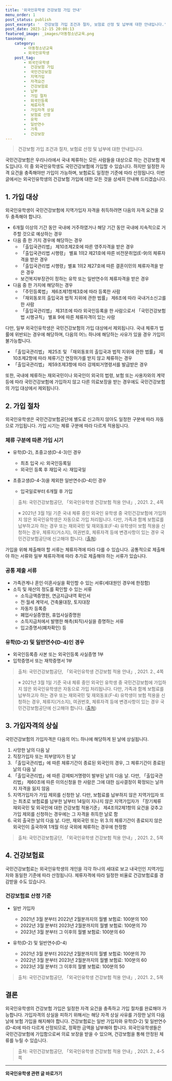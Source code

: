 ```yaml
---
title: '외국인유학생 건강보험 가입 안내'
menu_order: 1
post_status: publish
post_excerpt: '  건강보험 가입 조건과 절차, 보험료 산정 및 납부에 대한 안내입니다.'
post_date: 2023-12-15 20:00:13
featured_image: _images/아동청소년교육.png
taxonomy:
    category:
        - 아동청소년교육
        - 외국인유학생
    post_tag:
        - 외국인유학생
        -  건강보험 가입
        -  국민건강보험
        -  지역가입
        -  자격요건
        -  건강보험료
        -  납부
        -  가입 절차
        -  외국인등록
        -  체류자격
        -  가입자격 상실
        -  보험료 산정
        -  유학
        -  일반연수
        -  가족
        -  건강보장
---
```



> 건강보험 가입 조건과 절차, 보험료 산정 및 납부에 대한 안내입니다.

국민건강보험은 우리나라에서 국내 체류하는 모든 사람들을 대상으로 하는 건강보험 제도입니다. 이 중 외국인유학생도 국민건강보험에 가입할 수 있습니다. 하지만 일정한 자격 요건을 충족해야만 가입이 가능하며, 보험료도 일정한 기준에 따라 산정됩니다. 이번 글에서는 외국인유학생의 건강보험 가입에 대한 모든 것을 상세히 안내해 드리겠습니다.

## 1. 가입 대상

외국인유학생이 국민건강보험에 지역가입자 자격을 취득하려면 다음의 자격 요건을 모두 충족해야 합니다.

- 6개월 이상의 기간 동안 국내에 거주하였거나 해당 기간 동안 국내에 지속적으로 거주할 것으로 예상하는 경우
- 다음 중 한 가지 경우에 해당하는 경우
  - 「출입국관리법」 제10조제2호에 따른 영주자격을 받은 경우
  - 「출입국관리법 시행령」 별표 1의2 제21호에 따른 비전문취업(E-9)의 체류자격을 받은 경우
  - 「출입국관리법 시행령」별표 1의2 제27호에 따른 결혼이민의 체류자격을 받은 경우
  - 보건복지부장관이 정하는 유학 또는 일반연수의 체류자격을 받은 경우
- 다음 중 한 가지에 해당하는 경우
  - 「주민등록법」 제6조제1항제3호에 따라 등록한 사람
  - 「재외동포의 출입국과 법적 지위에 관한 법률」 제6조에 따라 국내거소신고를 한 사람
  - 「출입국관리법」 제31조에 따라 외국인등록을 한 사람으로서 「국민건강보험법 시행규칙」 별표 9에 따른 체류자격이 있는 사람

다만, 일부 외국인유학생은 국민건강보험의 가입 대상에서 제외됩니다. 국내 체류가 법률에 위반되는 경우에 해당하며, 다음의 어느 하나에 해당하는 사유가 있을 경우 가입이 불가능합니다.

- 「출입국관리법」 제25조 및 「재외동포의 출입국과 법적 지위에 관한 법률」 제10조제2항에 따라 체류기간 연장허가를 받지 않고 체류하는 경우
- 「출입국관리법」 제59조제3항에 따라 강제퇴거명령서를 발급받은 경우

또한, 국내에 체류하는 재외국민이나 외국인이 외국의 법령, 보험 또는 사용자와의 계약 등에 따라 국민건강보험에 가입하지 않고 다른 의료보장을 받는 경우에도 국민건강보험의 가입 대상에서 제외됩니다.

## 2. 가입 절차

외국인유학생은 국민건강보험공단에 별도로 신고하지 않아도 일정한 구분에 따라 자동으로 가입됩니다. 가입 시기는 체류 구분에 따라 다르게 적용됩니다.

### 체류 구분에 따른 가입 시기

- 유학(D-2), 초중고생(D-4-3)인 경우
  - 최초 입국 시: 외국인등록일
  - 외국인 등록 후 재입국 시: 재입국일

- 초중고생(D-4-3)을 제외한 일반연수(D-4)인 경우
  - 입국일로부터 6개월 후 가입

> 출처: 국민건강보험공단, 「외국인유학생 건강보험 적용 안내」, 2021. 2., 4쪽

> ※ 2021년 3월 1일 기준 국내 체류 중인 외국인 유학생 중 국민건강보험에 가입하지 않은 외국인유학생은 자동으로 가입 처리됩니다. 다만, 가족과 함께 보험료를 납부하고자 하는 경우 또는 재외국민 및 재외동포(F-4) 유학생이 보험 적용을 신청하는 경우, 체류지(거소지), 여권번호, 체류자격 등에 변경사항이 있는 경우 국민건강보험공단에 신고해야 합니다. ([출처](https://www.nhis.or.kr/nhis/together/wbhaea01200m01.do))

가입을 위해 제출해야 할 서류는 체류자격에 따라 다를 수 있습니다. 공통적으로 제출해야 하는 서류와 일부 체류자격에 따라 추가로 제출해야 하는 서류가 있습니다.

### 공통 제출 서류

- 가족관계나 혼인·이혼사실을 확인할 수 있는 서류(세대원인 경우에 한정함)
- 소득 및 재산의 정도를 확인할 수 있는 서류
  - 소득금액증명원, 연금지급내역 확인서
  - 전·월세 계약서, 건축물대장, 토지대장
  - 자동차 등록증
  - 폐업사실증명원, 휴업사실증명원
  - 소득지급처에서 발행한 해촉(퇴직)사실을 증명하는 서류
  - 입고증명서(폐차확인) 등

### 유학(D-2) 및 일반연수(D-4)인 경우

- 외국인등록증 사본 또는 외국인등록 사실증명 1부
- 입학증명서 또는 재학증명서 1부

> 출처: 국민건강보험공단, 「외국인유학생 건강보험 적용 안내」, 2021. 2., 4쪽

> ※ 2021년 3월 1일 기준 국내 체류 중인 외국인 유학생 중 국민건강보험에 가입하지 않은 외국인유학생은 자동으로 가입 처리됩니다. 다만, 가족과 함께 보험료를 납부하고자 하는 경우 또는 재외국민 및 재외동포(F-4) 유학생이 보험 적용을 신청하는 경우, 체류지(거소지), 여권번호, 체류자격 등에 변경사항이 있는 경우 국민건강보험공단에 신고해야 합니다. ([출처](https://www.nhis.or.kr/nhis/together/wbhaea01200m01.do))

## 3. 가입자격의 상실

국민건강보험의 가입자격은 다음의 어느 하나에 해당하게 된 날에 상실됩니다.

1. 사망한 날의 다음 날
2. 직장가입자 또는 피부양자가 된 날
3. 「출입국관리법」에 따른 체류기간이 종료된 외국인의 경우, 그 체류기간이 종료된 날의 다음 날
4. 「출입국관리법」에 따른 강제퇴거명령이 발부된 날의 다음 날. 다만, 「출입국관리법」 제60조에 따른 이의신청을 한 사람은 그에 대한 심사결정이 확정되는 날까지 자격을 잃지 않음
5. 지역가입자가 가입 제외를 신청한 날. 다만, 보험료를 납부하지 않은 지역가입자 또는 최초로 보험료를 납부한 날부터 14일이 지나지 않은 지역가입자가 「장기체류 재외국민 및 외국인에 대한 건강보험 적용기준」 제4조의2제1항의 요건을 갖추고 가입 제외를 신청하는 경우에는 그 자격을 취득한 날로 함
6. 국외 출국한 날의 다음 날. 다만, 재외국민 또는 위 3.의 체류기간이 종료되지 않은 외국인이 출국하여 1개월 이상 국외에 체류하는 경우에 한정함

> 출처: 국민건강보험공단, 「외국인유학생 건강보험 적용 안내」, 2021. 2., 5쪽

## 4. 건강보험료

국민건강보험료는 외국인유학생의 개인을 각각 하나의 세대로 보고 내국인인 지역가입자와 동일한 기준에 따라 산정됩니다. 체류자격에 따라 일정한 비율로 건강보험료를 경감받을 수도 있습니다.

### 건강보험료 산정 기준

- 일반 가입자
  - 2021년 3월 분부터 2022년 2월분까지의 월별 보험료: 100분의 100
  - 2022년 3월 분부터 2023년 2월분까지의 월별 보험료: 100분의 70
  - 2023년 3월 분부터 그 이후의 월별 보험료: 100분의 60

- 유학(D-2) 및 일반연수(D-4)
  - 2021년 3월 분부터 2022년 2월분까지의 월별 보험료: 100분의 70
  - 2022년 3월 분부터 2023년 2월분까지의 월별 보험료: 100분의 60
  - 2023년 3월 분부터 그 이후의 월별 보험료: 100분의 50

> 출처: 국민건강보험공단, 「외국인유학생 건강보험 적용 안내」, 2021. 2., 5쪽

## 결론

외국인유학생의 건강보험 가입은 일정한 자격 요건을 충족하고 가입 절차를 완료해야 가능합니다. 가입자격의 상실을 피하기 위해서는 해당 자격 상실 사유를 가장한 날의 다음 날에 보험 가입을 해지해야 합니다. 건강보험료는 일반 가입자와 유학(D-2) 및 일반연수(D-4)에 따라 다르게 산정되므로, 정확한 금액을 납부해야 합니다. 외국인유학생들은 국민건강보험에 가입함으로써 의료 보장을 받을 수 있으며, 건강보험을 통해 안정된 체류를 누릴 수 있습니다. 

> 출처: 국민건강보험공단, 「외국인유학생 건강보험 적용 안내」, 2021. 2., 4-5쪽
<!-- wp:separator -->
<hr class="wp-block-separator has-alpha-channel-opacity"/>
<!-- /wp:separator -->

<!-- wp:group {"backgroundColor":"base","layout":{"type":"constrained"}} -->
<div class="wp-block-group has-base-background-color has-background"><!-- wp:paragraph {"align":"center","fontSize":"medium"} -->
<p class="has-text-align-center has-large-font-size"><strong>외국인유학생 관련 글 바로가기</strong></p>
<!-- /wp:paragraph -->


<!-- wp:latest-posts
{"categories":[{"id":34427,"count":19,"description":"","link":"https://uknowlaw.com/category/%ec%99%b8%ea%b5%ad%ec%9d%b8%ec%9c%a0%ed%95%99%ec%83%9d/","name":"외국인유학생","slug":"외국인유학생","taxonomy":"category","parent":0,"meta":[],"_links":{"self":[{"href":"https://uknowlaw.com/wp-json/wp/v2/categories/34427"}],"collection":[{"href":"https://uknowlaw.com/wp-json/wp/v2/categories"}],"about":[{"href":"https://uknowlaw.com/wp-json/wp/v2/taxonomies/category"}],"wp:post_type":[{"href":"https://uknowlaw.com/wp-json/wp/v2/posts?categories=34427"}],"curies":[{"name":"wp","href":"https://api.w.org/{rel}","templated":true}]}}],"postsToShow":100,"excerptLength":28,"postLayout":"grid","columns":2,"featuredImageAlign":"left","featuredImageSizeSlug":"large","fontSize":"small"} /--></div>
<!-- /wp:group -->
